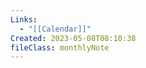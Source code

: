```yaml
---
Links:
  - "[[Calendar]]"
Created: 2023-05-08T08:10:38
fileClass: monthlyNote
---
```


<!-- Deprecated query: #review tag being removed. Replace with field:: type = "review"
```dataview
table Total as ⭐, Summary, Personal, Career
from #reviews/monthly AND !"Hidden"
sort file.name desc
LIMIT 12
``` -->
